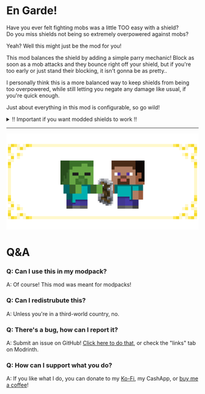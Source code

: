 # En Garde!

Have you ever felt fighting mobs was a little TOO easy with a shield?   
Do you miss shields not being so extremely overpowered against mobs?

Yeah? Well this might just be the mod for you!

This mod balances the shield by adding a simple parry mechanic! Block as soon as a mob attacks and they bounce right off your shield, but if you're too early or just stand their blocking, it isn't gonna be as pretty..

I personally think this is a more balanced way to keep shields from being too overpowered, while still letting you negate any damage like usual, if you're quick enough.

Just about everything in this mod is configurable, so go wild!

<details>
<summary>!! Important if you want modded shields to work !!</summary>

Either make a datapack, or add the item tag data to your mod like so:

`data\en_garde\tags\item\shields.json`

And fill it with something like this, replacing the item ids here with your own

```json
{
  "values": [
    "enderscape:end_stone_rubble_shield",
    "enderscape:mirestone_rubble_shield",
    "enderscape:veradite_rubble_shield",
    "enderscape:kurodite_rubble_shield",
    "amyshield:amethyst_shield"
  ]
}
```
</details>


----

![Steve blocking the attack of a Zombie using a breaking shield, surrounded by a golden, Minecraft Story Mode inspired border on a grey background.](https://raw.githubusercontent.com/kckarnige/En-Garde/refs/heads/master/banner.png)

# Q&A 

### Q: Can I use this in my modpack?
A: Of course! This mod was meant for modpacks!

### Q: Can I redistrubute this?
A: Unless you're in a third-world country, no.

### Q: There's a bug, how can I report it?
A: Submit an issue on GitHub! [Click here to do that](https://github.com/kckarnige/En-Garde/issues), or check the "links" tab on Modrinth.

### Q: How can I support what you do?
A: If you like what I do, you can donate to my [Ko-Fi](https://ko-fi.com/kckarnige), my CashApp, or [buy me a coffee](https://buymeacoffee.com/kckarnige)!